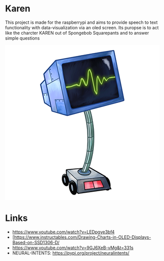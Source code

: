 # Karen
This project is made for the raspberrypi and aims to provide speech to text functionality with data-visualization via an oled screen. Its puropse is to act like the charcter KAREN out of Spongebob Squarepants and to answer simple questions


![alt text](/imgs/karen.png)


# Links
* https://www.youtube.com/watch?v=LEDpgye3bf4
* [https://www.instructables.com/Drawing-Charts-in-OLED-Displays-Based-on-SSD1306-D/
* https://www.youtube.com/watch?v=9GJ6XeB-vMg&t=331s
* NEURAL-INTENTS: https://pypi.org/project/neuralintents/
